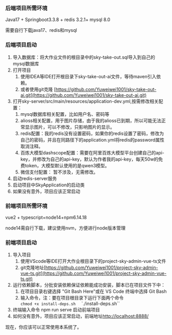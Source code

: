 ### 后端项目所需环境
Java17 + Springboot3.3.8 + redis 3.2.1+ mysql 8.0

需要自行下载java17、redis和mysql

### 后端项目启动 
1. 导入数据库：将大作业文件的根目录中的sky-take-out.sql导入到自己的mysql数据库
2. 打开项目
    1. 使用IDEA等IDE打开根目录下sky-take-out-ai文件，等待maven引入依赖。
    2. 或者使用git克隆 [https://github.com/Yuweiwei1001/sky-take-out-ai.git](https://github.com/Yuweiwei1001/sky-take-out-ai.git)
3. 打开sky-server/src/main/resources/application-dev.yml,按需修改相关配置：
    1. mysql数据库相关配置，比如用户名、密码等
    2. alioss相关配置，用于图片存储，由于我的alioss已到期，所以可能无法正常显示图片，可以不修改，只影响图片的显示。
    3. redis配置：我的redis没有设置密码，如果你的redis设置了密码，修改为自己的密码，并且在同路径下的application.yml将redis的password属性取消注释。
    4. 百炼大模型dashscope配置：需要在阿里百炼大模型平台创建自己的api-key，并修改为自己的api-key，默认为作者我的api-key，每天50w的免费token，大模型默认使用的是qwen3模型。
    5. 微信支付配置： 暂不涉及，无需修改。
3. 启动redis-server服务
4. 启动项目中SkyApplication的启动类
5. 如果没有意外，项目应该正常启动

### 前端项目所需环境
vue2 + typescript+node14+npm6.14.18

node14需自行下载，建议使用nvm，方便进行node版本管理 

### 前端项目启动
1. 导入项目
    1. 使用VScode等IDE打开大作业根目录下的project-sky-admin-vue-ts文件
    2. git克隆地址[https://github.com/Yuweiwei1001/project-sky-admin-vue-ts.git](https://github.com/Yuweiwei1001/project-sky-admin-vue-ts.git)
2. 运行依赖脚本，分批安装依赖保证依赖能成功安装，脚本已在项目文件下中：
    1. 在项目目录右键选择 "Git Bash Here"或在 VS Code 终端中选择 Git Bash
    2. 输入命令，注：要在项目根目录下运行下面两个命令   
`chmod +x install-deps.sh  `
`./install-deps.sh``
3. 终端输入命令 npm run serve 启动前端项目
4. 如何没有意外，项目应该正常启动，前端地址[http://localhost:8888/](http://localhost:8888/)



现在，你应该可以正常使用本系统了。

